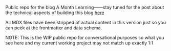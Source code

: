 Public repo for the blog A Month Learning——stay tuned for the post about the technical aspects of building this blog [here](https://amonthlearning.how/how-to-build-a-blog/)

All MDX files have been stripped of actual content in this version just so you can peek at the frontmatter and data schema.

NOTE: This is the WIP public repo for conversational purposes so what you see here and my current working project may not match up exactly 1:1
